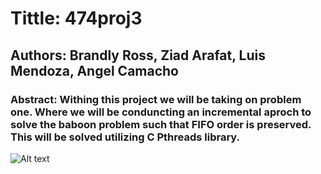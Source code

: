 # Tittle: 474proj3
## Authors: Brandly Ross, Ziad Arafat, Luis Mendoza, Angel Camacho 
### Abstract: Withing this project we will be taking on problem one. Where we will be conduncting an incremental aproch to solve the baboon problem such that FIFO order is preserved. This will be solved utilizing C Pthreads library.
![Alt text](https://upload.wikimedia.org/wikipedia/commons/thumb/3/3f/Babouin.svg/512px-Babouin.svg.png)
